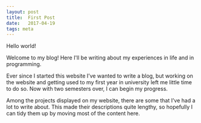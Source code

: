 ```yaml
---
layout: post
title:  First Post
date:   2017-04-19
tags: meta
---
```


Hello world!

Welcome to my blog! Here I'll be writing about my experiences in life and in programming.

Ever since I started this website I’ve wanted to write a blog, but working on the website and getting used to my first year in university left me little time to do so. Now with two semesters over, I can begin my progress.

Among the projects displayed on my website, there are some that I’ve had a lot to write about. This made their descriptions quite lengthy, so hopefully I can tidy them up by moving most of the content here.
